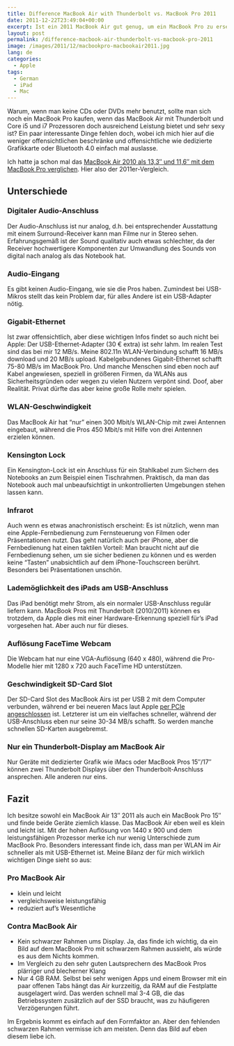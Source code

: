 ```yaml
---
title: Difference MacBook Air with Thunderbolt vs. MacBook Pro 2011
date: 2011-12-22T23:49:04+00:00
excerpt: Ist ein 2011 MacBook Air gut genug, um ein MacBook Pro zu ersetzen? Lass es uns herausfinden.
layout: post
permalink: /difference-macbook-air-thunderbolt-vs-macbook-pro-2011
image: /images/2011/12/macbookpro-macbookair2011.jpg
lang: de
categories:
  - Apple
tags:
  - German
  - iPad
  - Mac
---
```

Warum, wenn man keine CDs oder DVDs mehr benutzt, sollte man sich noch ein MacBook Pro kaufen, wenn das MacBook Air mit Thunderbolt und Core i5 und i7 Prozessoren doch ausreichend Leistung bietet und sehr sexy ist? Ein paar interessante Dinge fehlen doch, wobei ich mich hier auf die weniger offensichtlichen beschränke und offensichtliche wie dedizierte Grafikkarte oder Bluetooth 4.0 einfach mal auslasse.

Ich hatte ja schon mal das [MacBook Air 2010 als 13,3″ und 11,6″ mit dem MacBook Pro verglichen](https://michaelnordmeyer.com/macbook-air-2010-macbook-pro-differences-omissions). Hier also der 2011er-Vergleich.

## Unterschiede

### Digitaler Audio-Anschluss

Der Audio-Anschluss ist nur analog, d.h. bei entsprechender Ausstattung mit einem Surround-Receiver kann man Filme nur in Stereo sehen. Erfahrungsgemäß ist der Sound qualitativ auch etwas schlechter, da der Receiver hochwertigere Komponenten zur Umwandlung des Sounds von digital nach analog als das Notebook hat.

### Audio-Eingang

Es gibt keinen Audio-Eingang, wie sie die Pros haben. Zumindest bei USB-Mikros stellt das kein Problem dar, für alles Andere ist ein USB-Adapter nötig.

### Gigabit-Ethernet

Ist zwar offensichtlich, aber diese wichtigen Infos findet so auch nicht bei Apple: Der USB-Ethernet-Adapter (30 € extra) ist sehr lahm. Im realen Test sind das bei mir 12 MB/s. Meine 802.11n WLAN-Verbindung schafft 16 MB/s download und 20 MB/s upload. Kabelgebundenes Gigabit-Ethernet schafft 75-80 MB/s im MacBook Pro. Und manche Menschen sind eben noch auf Kabel angewiesen, speziell in größeren Firmen, da WLANs aus Sicherheitsgründen oder wegen zu vielen Nutzern verpönt sind. Doof, aber Realität. Privat dürfte das aber keine große Rolle mehr spielen.

### WLAN-Geschwindigkeit

Das MacBook Air hat “nur” einen 300 Mbit/s WLAN-Chip mit zwei Antennen eingebaut, während die Pros 450 Mbit/s mit Hilfe von drei Antennen erzielen können.

### Kensington Lock

Ein Kensington-Lock ist ein Anschluss für ein Stahlkabel zum Sichern des Notebooks an zum Beispiel einen Tischrahmen. Praktisch, da man das Notebook auch mal unbeaufsichtigt in unkontrollierten Umgebungen stehen lassen kann.

### Infrarot

Auch wenn es etwas anachronistisch erscheint: Es ist nützlich, wenn man eine Apple-Fernbedienung zum Fernsteuerung von Filmen oder Präsentationen nutzt. Das geht natürlich auch per iPhone, aber die Fernbedienung hat einen taktilen Vorteil: Man braucht nicht auf die Fernbedienung sehen, um sie sicher bedienen zu können und es werden keine “Tasten” unabsichtlich auf dem iPhone-Touchscreen berührt. Besonders bei Präsentationen unschön.

### Lademöglichkeit des iPads am USB-Anschluss

Das iPad benötigt mehr Strom, als ein normaler USB-Anschluss regulär liefern kann. MacBook Pros mit Thunderbolt (2010/2011) können es trotzdem, da Apple dies mit einer Hardware-Erkennung speziell für’s iPad vorgesehen hat. Aber auch nur für dieses.

### Auflösung FaceTime Webcam

Die Webcam hat nur eine VGA-Auflösung (640 x 480), während die Pro-Modelle hier mit 1280 x 720 auch FaceTime HD unterstützen.

### Geschwindigkeit SD-Card Slot

Der SD-Card Slot des MacBook Airs ist per USB 2 mit dem Computer verbunden, während er bei neueren Macs laut Apple [per PCIe angeschlossen](https://support.apple.com/kb/HT3553#4) ist. Letzterer ist um ein vielfaches schneller, während der USB-Anschluss eben nur seine 30-34 MB/s schafft. So werden manche schnellen SD-Karten ausgebremst.

### Nur ein Thunderbolt-Display am MacBook Air

Nur Geräte mit dedizierter Grafik wie iMacs oder MacBook Pros 15″/17″ können zwei Thunderbolt Displays über den Thunderbolt-Anschluss ansprechen. Alle anderen nur eins.

## Fazit

Ich besitze sowohl ein MacBook Air 13″ 2011 als auch ein MacBook Pro 15″ und finde beide Geräte ziemlich klasse. Das MacBook Air eben weil es klein und leicht ist. Mit der hohen Auflösung von 1440 x 900 und dem leistungsfähigen Prozessor merke ich nur wenig Unterschiede zum MacBook Pro. Besonders interessant finde ich, dass man per WLAN im Air schneller als mit USB-Ethernet ist. Meine Bilanz der für mich wirklich wichtigen Dinge sieht so aus:

### Pro MacBook Air

  * klein und leicht
  * vergleichsweise leistungsfähig
  * reduziert auf’s Wesentliche

### Contra MacBook Air

  * Kein schwarzer Rahmen ums Display. Ja, das finde ich wichtig, da ein Bild auf dem MacBook Pro mit schwarzem Rahmen aussieht, als würde es aus dem Nichts kommen.
  * Im Vergleich zu den sehr guten Lautsprechern des MacBook Pros plärriger und blecherner Klang
  * Nur 4 GB RAM. Selbst bei sehr wenigen Apps und einem Browser mit ein paar offenen Tabs hängt das Air kurzzeitig, da RAM auf die Festplatte ausgelagert wird. Das werden schnell mal 3-4 GB, die das Betriebssystem zusätzlich auf der SSD braucht, was zu häufigeren Verzögerungen führt.

Im Ergebnis kommt es einfach auf den Formfaktor an. Aber den fehlenden schwarzen Rahmen vermisse ich am meisten. Denn das Bild auf eben diesem liebe ich.